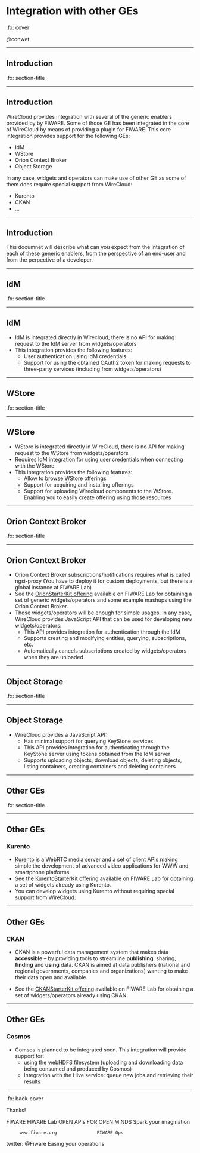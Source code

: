 # Integration with other GEs

.fx: cover

@conwet

---

## Introduction

.fx: section-title

---
<!-- SLIDE 3 -->
## Introduction

WireCloud provides integration with several of the generic enablers provided by
by FIWARE. Some of those GE has been integrated in the core of WireCloud by
means of providing a plugin for FIWARE. This core integration provides support
for the following GEs:

* IdM
* WStore
* Orion Context Broker
* Object Storage

In any case, widgets and operators can make use of other GE as some of them
does require special support from WireCloud:

* Kurento
* CKAN
* ...

---

## Introduction

This documnet will describe what can you expect from the integration of each of
these generic enablers, from the perspective of an end-user and from the
perpective of a developer.

---

## IdM

.fx: section-title

---
<!-- SLIDE 5 -->
## IdM

* IdM is integrated directly in Wirecloud, there is no API for making request to
  the IdM server from widgets/operators
* This integration provides the following features:
	- User authentication using IdM credentials
	- Support for using the obtained OAuth2 token for making requests to
      three-party services (including from widgets/operators)

---

## WStore

.fx: section-title

---
<!-- SLIDE 7 -->
## WStore

* WStore is integrated directly in WireCloud, there is no API for making request to the WStore from widgets/operators
* Requires IdM integration for using user credentials when connecting with the WStore
* This integration provides the following features:
	- Allow to browse WStore offerings
	- Support for acquiring and installing offerings
	- Support for uploading Wirecloud components to the WStore. Enabling you to easily create offering using those resources

---

## Orion Context Broker

.fx: section-title

---
<!-- SLIDE 9 -->
## Orion Context Broker

* Orion Context Broker subscriptions/notifications requires what is called
  ngsi-proxy (You have to deploy it for custom deployments, but there is a
  global instance at FIWARE Lab)
* See the [OrionStarterKit
  offering](https://store.lab.fiware.org/search/keyword/OrionStarterKit)
  available on FIWARE Lab for obtaining a set of generic widgets/operators and
  some example mashups using the Orion Context Broker.
* Those widgets/operators will be enough for simple usages. In any case,
  WireCloud provides JavaScript API that can be used for developing new
  widgets/operators:
	- This API provides integration for authentication through the IdM
	- Supports creating and modifying entities, querying, subscriptions, etc.
    - Automatically cancels subscriptions created by widgets/operators when they
      are unloaded

---

## Object Storage

.fx: section-title

---
<!-- SLIDE 11 -->
## Object Storage

* WireCloud provides a JavaScript API:
	- Has minimal support for querying KeyStone services
	- This API provides integration for authenticating through the KeyStone server using tokens obtained from the IdM server
	- Supports uploading objects, download objects, deleting objects, listing containers, creating containers and deleting containers

---

## Other GEs

.fx: section-title

---
<!-- SLIDE 13 -->
## Other GEs
### Kurento

* [Kurento](http://catalogue.fiware.org/enablers/stream-oriented-kurento) is a
  WebRTC media server and a set of client APIs making simple the development of
  advanced video applications for WWW and smartphone platforms.
* See the [KurentoStarterKit
  offering](https://store.lab.fiware.org/search/keyword/KurentoStarterKit)
  available on FIWARE Lab for obtaining a set of widgets already using Kurento.
* You can develop widgets using Kurento without requiring special support from
  WireCloud.

---

## Other GEs
### CKAN

* CKAN is a powerful data management system that makes data **accessible** – by
  providing tools to streamline **publishing**, sharing, **finding** and
  **using** data. CKAN is aimed at data publishers (national and regional
  governments, companies and organizations) wanting to make their data open and
  available.

* See the [CKANStarterKit
  offering](https://store.lab.fiware.org/search/keyword/CKANStarterKit)
  available on FIWARE Lab for obtaining a set of widgets/operators already using
  CKAN.

---

<!-- SLIDE 14 -->
## Other GEs
### Cosmos

* Comsos is planned to be integrated soon. This integration will provide support
  for:
	- using the webHDFS filesystem (uploading and downloading data being
      consumed and produced by Cosmos)
	- Integration with the Hive service: queue new jobs and retrieving their
      results

---

.fx: back-cover

Thanks!

FIWARE                                FIWARE Lab
OPEN APIs FOR OPEN MINDS              Spark your imagination

         www.fiware.org               FIWARE Ops
twitter: @Fiware                      Easing your operations

